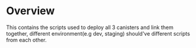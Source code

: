 # Overview
This contains the scripts used to deploy all 3 canisters and link them together, different environment(e.g dev, staging) should've different scripts from each other.
